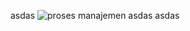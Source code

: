 asdas
![proses manajemen](https://github.com/user-attachments/assets/2bd71465-8300-41a0-bb84-bd80e44c3669)
asdas
asdas
